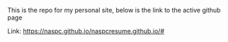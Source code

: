 This is the repo for my personal site, below is the link to the active github page


Link:  https://naspc.github.io/naspcresume.github.io/#
